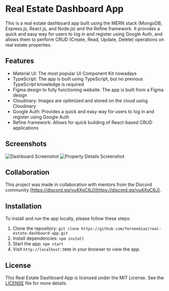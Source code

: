 # Real Estate Dashboard App

This is a real estate dashboard app built using the MERN stack (MongoDB, Express.js, React.js, and Node.js) and the Refine framework. It provides a quick and easy way for users to log in and register using Google Auth, and allows them to perform CRUD (Create, Read, Update, Delete) operations on real estate properties.

## Features
- Material UI: The most popular UI Component Kit nowadays
- TypeScript: The app is built using TypeScript, but no previous TypeScript knowledge is required
- Figma design to fully functioning website: The app is built from a Figma design
- Cloudinary: Images are optimized and stored on the cloud using Cloudinary
- Google Auth: Provides a quick and easy way for users to log in and register using Google Auth
- Refine framework: Allows for quick building of React-based CRUD applications

## Screenshots
![Dashboard Screenshot](https://i.imgur.com/yGluLxM.png)
![Property Details Screenshot](https://i.imgur.com/MophsYh.png)

## Collaboration
This project was made in collaboration with mentors from the Discord community [https://discord.gg/vu4XgC6J](https://discord.gg/vu4XgC6J). 

## Installation
To install and run the app locally, please follow these steps:

1. Clone the repository: `git clone https://github.com/ferneediaz/real-estate-dashboard-app.git`
2. Install dependencies: `npm install`
3. Start the app: `npm start`
4. Visit `http://localhost:3000` in your browser to view the app.

## License
This Real Estate Dashboard App is licensed under the MIT License. See the [LICENSE](https://github.com/your-username/real-estate-dashboard-app/blob/main/LICENSE) file for more details.
